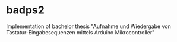 badps2
======

Implementation of bachelor thesis
"Aufnahme und Wiedergabe von Tastatur-Eingabesequenzen mittels Arduino Mikrocontroller"
